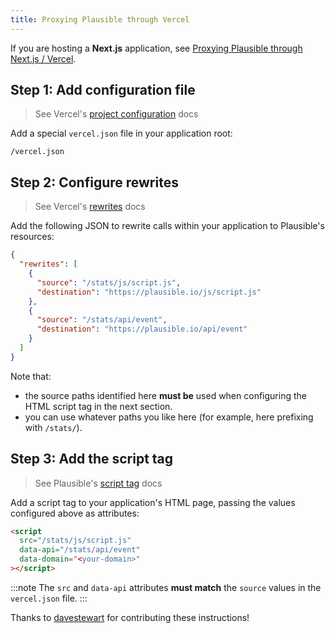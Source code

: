 ```yaml
---
title: Proxying Plausible through Vercel
---
```


If you are hosting a **Next.js** application, see [Proxying Plausible through Next.js / Vercel](/proxy/guides/nextjs.md).

## Step 1: Add configuration file

> See Vercel's [project configuration](https://vercel.com/docs/cli#project-configuration) docs

Add a special `vercel.json` file in your application root:

```
/vercel.json
```

## Step 2: Configure rewrites

>  See Vercel's [rewrites](https://vercel.com/docs/cli#project-configuration/rewrites) docs

Add the following JSON to rewrite calls within your application to Plausible's resources: 

```json
{
  "rewrites": [
    {
      "source": "/stats/js/script.js",
      "destination": "https://plausible.io/js/script.js"
    },
    {
      "source": "/stats/api/event",
      "destination": "https://plausible.io/api/event"
    }
  ]
}
```

Note that:
- the source paths identified here **must be** used when configuring the HTML script tag in the next section.
- you can use whatever paths you like here (for example, here prefixing with `/stats/`).

## Step 3: Add the script tag

> See Plausible's [script tag](plausible-script.md) docs 

Add a script tag to your application's HTML page, passing the values configured above as attributes:

```html
<script
  src="/stats/js/script.js"
  data-api="/stats/api/event"
  data-domain="<your-domain>"
></script>
```
:::note
The `src` and `data-api` attributes **must match** the `source` values in the `vercel.json` file.
:::

Thanks to [davestewart](https://github.com/davestewart) for contributing these instructions!
